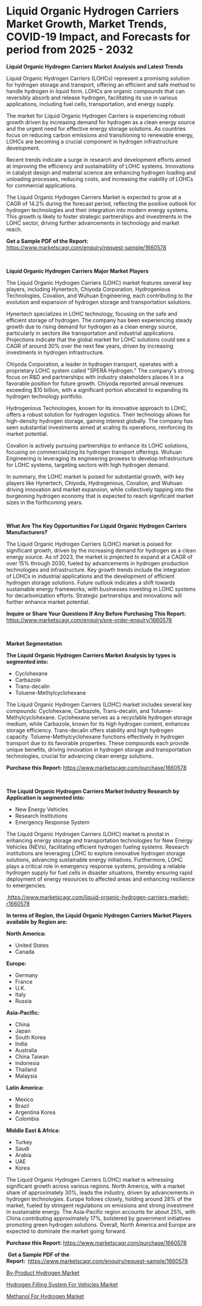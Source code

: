 <p><h1>Liquid Organic Hydrogen Carriers Market Growth, Market Trends, COVID-19 Impact, and Forecasts for period from 2025 - 2032</h1></p><p><strong>Liquid Organic Hydrogen Carriers Market Analysis and Latest Trends</strong></p>
<p><p>Liquid Organic Hydrogen Carriers (LOHCs) represent a promising solution for hydrogen storage and transport, offering an efficient and safe method to handle hydrogen in liquid form. LOHCs are organic compounds that can reversibly absorb and release hydrogen, facilitating its use in various applications, including fuel cells, transportation, and energy supply.</p><p>The market for Liquid Organic Hydrogen Carriers is experiencing robust growth driven by increasing demand for hydrogen as a clean energy source and the urgent need for effective energy storage solutions. As countries focus on reducing carbon emissions and transitioning to renewable energy, LOHCs are becoming a crucial component in hydrogen infrastructure development. </p><p>Recent trends indicate a surge in research and development efforts aimed at improving the efficiency and sustainability of LOHC systems. Innovations in catalyst design and material science are enhancing hydrogen loading and unloading processes, reducing costs, and increasing the viability of LOHCs for commercial applications. </p><p>The Liquid Organic Hydrogen Carriers Market is expected to grow at a CAGR of 14.2% during the forecast period, reflecting the positive outlook for hydrogen technologies and their integration into modern energy systems. This growth is likely to foster strategic partnerships and investments in the LOHC sector, driving further advancements in technology and market reach.</p></p>
<p><strong>Get a Sample PDF of the Report:&nbsp;</strong> <a href="https://www.marketscagr.com/enquiry/request-sample/1660578?utm_campaign=2031&utm_medium=2&utm_source=Github&utm_content=ia&utm_term=29032025&utm_id=liquid-organic-hydrogen-carriers">https://www.marketscagr.com/enquiry/request-sample/1660578</a></p>
<p>&nbsp;</p>
<p><strong>Liquid Organic Hydrogen Carriers Major Market Players</strong></p>
<p><p>The Liquid Organic Hydrogen Carriers (LOHC) market features several key players, including Hynertech, Chiyoda Corporation, Hydrogenious Technologies, Covalion, and Wuhuan Engineering, each contributing to the evolution and expansion of hydrogen storage and transportation solutions.</p><p>Hynertech specializes in LOHC technology, focusing on the safe and efficient storage of hydrogen. The company has been experiencing steady growth due to rising demand for hydrogen as a clean energy source, particularly in sectors like transportation and industrial applications. Projections indicate that the global market for LOHC solutions could see a CAGR of around 30% over the next few years, driven by increasing investments in hydrogen infrastructure.</p><p>Chiyoda Corporation, a leader in hydrogen transport, operates with a proprietary LOHC system called "SPERA Hydrogen." The company's strong focus on R&D and partnerships with industry stakeholders places it in a favorable position for future growth. Chiyoda reported annual revenues exceeding $10 billion, with a significant portion allocated to expanding its hydrogen technology portfolio.</p><p>Hydrogenious Technologies, known for its innovative approach to LOHC, offers a robust solution for hydrogen logistics. Their technology allows for high-density hydrogen storage, gaining interest globally. The company has seen substantial investments aimed at scaling its operations, reinforcing its market potential.</p><p>Covalion is actively pursuing partnerships to enhance its LOHC solutions, focusing on commercializing its hydrogen transport offerings. Wuhuan Engineering is leveraging its engineering prowess to develop infrastructure for LOHC systems, targeting sectors with high hydrogen demand.</p><p>In summary, the LOHC market is poised for substantial growth, with key players like Hynertech, Chiyoda, Hydrogenious, Covalion, and Wuhuan driving innovation and market expansion, while collectively tapping into the burgeoning hydrogen economy that is expected to reach significant market sizes in the forthcoming years.</p></p>
<p>&nbsp;</p>
<p><strong>What Are The Key Opportunities For Liquid Organic Hydrogen Carriers Manufacturers?</strong></p>
<p><p>The Liquid Organic Hydrogen Carriers (LOHC) market is poised for significant growth, driven by the increasing demand for hydrogen as a clean energy source. As of 2023, the market is projected to expand at a CAGR of over 15% through 2030, fueled by advancements in hydrogen production technologies and infrastructure. Key growth trends include the integration of LOHCs in industrial applications and the development of efficient hydrogen storage solutions. Future outlook indicates a shift towards sustainable energy frameworks, with businesses investing in LOHC systems for decarbonization efforts. Strategic partnerships and innovations will further enhance market potential.</p></p>
<p><strong>Inquire or Share Your Questions If Any Before Purchasing This Report:</strong> <a href="https://www.marketscagr.com/enquiry/pre-order-enquiry/1660578?utm_campaign=2031&utm_medium=2&utm_source=Github&utm_content=ia&utm_term=29032025&utm_id=liquid-organic-hydrogen-carriers">https://www.marketscagr.com/enquiry/pre-order-enquiry/1660578</a></p>
<p>&nbsp;</p>
<p><strong>Market Segmentation</strong></p>
<p><strong>The Liquid Organic Hydrogen Carriers Market Analysis by types is segmented into:</strong></p>
<p><ul><li>Cyclohexane</li><li>Carbazole</li><li>Trans-decalin</li><li>Toluene-Methylcyclohexane</li></ul></p>
<p><p>The Liquid Organic Hydrogen Carriers (LOHC) market includes several key compounds: Cyclohexane, Carbazole, Trans-decalin, and Toluene-Methylcyclohexane. Cyclohexane serves as a recyclable hydrogen storage medium, while Carbazole, known for its high hydrogen content, enhances storage efficiency. Trans-decalin offers stability and high hydrogen capacity. Toluene-Methylcyclohexane functions effectively in hydrogen transport due to its favorable properties. These compounds each provide unique benefits, driving innovation in hydrogen storage and transportation technologies, crucial for advancing clean energy solutions.</p></p>
<p><strong>Purchase this Report:&nbsp;</strong><a href="https://www.marketscagr.com/purchase/1660578?utm_campaign=2031&utm_medium=2&utm_source=Github&utm_content=ia&utm_term=29032025&utm_id=liquid-organic-hydrogen-carriers">https://www.marketscagr.com/purchase/1660578</a></p>
<p>&nbsp;</p>
<p><strong>The Liquid Organic Hydrogen Carriers Market Industry Research by Application is segmented into:</strong></p>
<p><ul><li>New Energy Vehicles</li><li>Research Institutions</li><li>Emergency Response System</li></ul></p>
<p><p>The Liquid Organic Hydrogen Carriers (LOHC) market is pivotal in enhancing energy storage and transportation technologies for New Energy Vehicles (NEVs), facilitating efficient hydrogen fueling systems. Research institutions are leveraging LOHC to explore innovative hydrogen storage solutions, advancing sustainable energy initiatives. Furthermore, LOHC plays a critical role in emergency response systems, providing a reliable hydrogen supply for fuel cells in disaster situations, thereby ensuring rapid deployment of energy resources to affected areas and enhancing resilience to emergencies.</p></p>
<p><a href="https://www.marketscagr.com/liquid-organic-hydrogen-carriers-market-r1660578?utm_campaign=2031&utm_medium=2&utm_source=Github&utm_content=ia&utm_term=29032025&utm_id=liquid-organic-hydrogen-carriers">&nbsp;https://www.marketscagr.com/liquid-organic-hydrogen-carriers-market-r1660578</a></p>
<p><strong>In terms of Region, the Liquid Organic Hydrogen Carriers Market Players available by Region are:</strong></p>
<p>
    <p> <strong> North America: </strong>
        <ul>
            <li>United States</li>
            <li>Canada</li>
        </ul>
        </p> 
    <p> <strong> Europe: </strong>
        <ul>
            <li>Germany</li>
            <li>France</li>
            <li>U.K.</li>
            <li>Italy</li>
            <li>Russia</li>
        </ul>
        </p> 
    <p> <strong> Asia-Pacific: </strong>
        <ul>
            <li>China</li>
            <li>Japan</li>
            <li>South Korea</li>
            <li>India</li>
            <li>Australia</li>
            <li>China Taiwan</li>
            <li>Indonesia</li>
            <li>Thailand</li>
            <li>Malaysia</li>
        </ul>
        </p> 
    <p> <strong> Latin America: </strong>
        <ul>
            <li>Mexico</li>
            <li>Brazil</li>
            <li>Argentina Korea</li>
            <li>Colombia</li>
        </ul>
        </p> 
    <p> <strong> Middle East & Africa: </strong>
        <ul>
            <li>Turkey</li>
            <li>Saudi</li>
            <li>Arabia</li>
            <li>UAE</li>
            <li>Korea</li>
        </ul>
    </p>
    </p>
<p><p>The Liquid Organic Hydrogen Carriers (LOHC) market is witnessing significant growth across various regions. North America, with a market share of approximately 30%, leads the industry, driven by advancements in hydrogen technologies. Europe follows closely, holding around 28% of the market, fueled by stringent regulations on emissions and strong investment in sustainable energy. The Asia-Pacific region accounts for about 25%, with China contributing approximately 17%, bolstered by government initiatives promoting green hydrogen solutions. Overall, North America and Europe are expected to dominate the market going forward.</p></p>
<p><strong>Purchase this Report: </strong><a href="https://www.marketscagr.com/purchase/1660578?utm_campaign=2031&utm_medium=2&utm_source=Github&utm_content=ia&utm_term=29032025&utm_id=liquid-organic-hydrogen-carriers">https://www.marketscagr.com/purchase/1660578</a></p>
<p>&nbsp;<strong>Get a Sample PDF of the Report:&nbsp;&nbsp;</strong><a href="https://www.marketscagr.com/enquiry/request-sample/1660578?utm_campaign=2031&utm_medium=2&utm_source=Github&utm_content=ia&utm_term=29032025&utm_id=liquid-organic-hydrogen-carriers">https://www.marketscagr.com/enquiry/request-sample/1660578</a></p>
<p><strong></strong></p>
<p><p><a href="https://github.com/wileonie19657/Market-Research-Report-List-1/blob/main/by-product-hydrogen-market.md?utm_campaign=2031&utm_medium=2&utm_source=Github&utm_content=ia&utm_term=29032025&utm_id=liquid-organic-hydrogen-carriers">By-Product Hydrogen Market</a></p><p><a href="https://github.com/aloyoarmahvr/Market-Research-Report-List-1/blob/main/hydrogen-filling-system-for-vehicles-market.md?utm_campaign=2031&utm_medium=2&utm_source=Github&utm_content=ia&utm_term=29032025&utm_id=liquid-organic-hydrogen-carriers">Hydrogen Filling System For Vehicles Market</a></p><p><a href="https://github.com/PeterParrish5/Market-Research-Report-List-7/blob/main/methanol-for-hydrogen-market.md?utm_campaign=2031&utm_medium=2&utm_source=Github&utm_content=ia&utm_term=29032025&utm_id=liquid-organic-hydrogen-carriers">Methanol For Hydrogen Market</a></p></p>